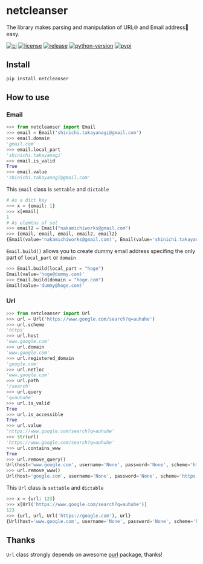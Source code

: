 # netcleanser

The library makes parsing and manipulation of URL🌐 and Email address📧 easy.

[![ci](https://github.com/y-bar/netcleanser/actions/workflows/ci.yml/badge.svg)](https://github.com/y-bar/netcleanser/actions/workflows/ci.yml)
[![license](https://img.shields.io/github/license/y-bar/netcleanser.svg)](https://github.com/y-bar/netcleanser/blob/master/LICENSE)
[![release](https://img.shields.io/github/release/y-bar/netcleanser.svg)](https://github.com/y-bar/netcleanser/releases/latest)
[![python-version](https://img.shields.io/pypi/pyversions/netcleanser.svg)](https://pypi.org/project/netcleanser/)
[![pypi](https://img.shields.io/pypi/v/netcleanser?color=%2334D058&label=pypi%20package)](https://pypi.org/project/netcleanser)

## Install

```bash
pip install netcleanser
```

## How to use

### Email 

```python
>>> from netcleanser import Email
>>> email = Email('shinichi.takayanagi@gmail.com')
>>> email.domain
'gmail.com'
>>> email.local_part
'shinichi.takayanagi'
>>> email.is_valid
True
>>> email.value
'shinichi.takayanagi@gmail.com'
```

This `Email` class is `settable` and `dictable`
```python
# As a dict key
>>> x = {email: 1}
>>> x[email]
1
# As elemtns of set
>>> email2 = Email("nakamichiworks@gmail.com")
>>> {email, email, email, email2, email2}
{Email(value='nakamichiworks@gmail.com)', Email(value='shinichi.takayanagi@gmail.com)'}
```

`Email.build()` allows you to create dummy email address specifing the only part of `local_part` or `domain`

```python
>>> Email.build(local_part = "hoge")
Email(value='hoge@dummy.com)'
>>> Email.build(domain = "hoge.com")
Email(value='dummy@hoge.com)'
```

### Url

```python
>>> from netcleanser import Url
>>> url = Url('https://www.google.com/search?q=auhuhe')
>>> url.scheme
'https'
>>> url.host
'www.google.com'
>>> url.domain
'www.google.com'
>>> url.registered_domain
'google.com'
>>> url.netloc
'www.google.com'
>>> url.path
'/search'
>>> url.query
'q=auhuhe'
>>> url.is_valid
True
>>> url.is_accessible
True
>>> url.value
'https://www.google.com/search?q=auhuhe'
>>> str(url)
'https://www.google.com/search?q=auhuhe'
>>> url.contains_www
True
>>> url.remove_query()
Url(host='www.google.com', username='None', password='None', scheme='https', port='None', path='/search', query='', fragment='')
>>> url.remove_www()
Url(host='google.com', username='None', password='None', scheme='https', port='None', path='/search', query='q=auhuhe', fragment='')
```

This `Url` class is `settable` and `dictable`
```python
>>> x = {url: 123}
>>> x[Url('https://www.google.com/search?q=auhuhe')]
123
>>> {url, url, Url('https://google.com'), url}
{Url(host='www.google.com', username='None', password='None', scheme='https', port='None', path='/search', query='q=auhuhe', fragment=''), Url(host='google.com', username='None', password='None', scheme='https', port='None', path='', query='', fragment='')}
```

## Thanks
`Url` class strongly depends on awesome [purl](https://github.com/codeinthehole/purl) package, thanks!
